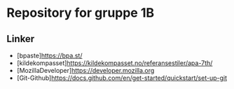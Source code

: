 # Repository for gruppe 1B

## Linker 
* [bpaste]https://bpa.st/
* [kildekompasset]https://kildekompasset.no/referansestiler/apa-7th/
* [MozillaDeveloper]https://developer.mozilla.org
* [Git-Github]https://docs.github.com/en/get-started/quickstart/set-up-git
